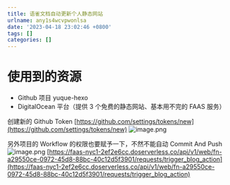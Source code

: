 ```yaml
---
title: 语雀文档自动更新个人静态网站
urlname: any1s4wcvpwonlsa
date: '2023-04-18 23:02:46 +0800'
tags: []
categories: []
---
```


# 使用到的资源

- Github 项目 yuque-hexo
- DigitalOcean 平台（提供 3 个免费的静态网站、基本用不完的 FAAS 服务）

创建新的 Github Token [https://github.com/settings/tokens/new](https://github.com/settings/tokens/new)
![image.png](https://cdn.nlark.com/yuque/0/2023/png/25470165/1681831164170-8d6e65c4-5b1f-4961-bd79-5be0e25aa6ea.png#averageHue=%2312161b&clientId=u32eda884-8a82-4&from=paste&height=616&id=ue5a98db1&name=image.png&originHeight=1232&originWidth=1572&originalType=binary∶=2&rotation=0&showTitle=false&size=458287&status=done&style=none&taskId=uac0c34ed-957d-4a04-bda2-f8dab44d8ef&title=&width=786)

另外项目的 Workflow 的权限也要赋予一下，不然不能自动 Commit And Push
![image.png](https://cdn.nlark.com/yuque/0/2023/png/25470165/1681833851766-752c8359-cab1-4d69-bd81-cb124e0b4c77.png#averageHue=%23f6f4ef&clientId=u78ba09c2-fa6e-4&from=paste&height=338&id=ud933c097&name=image.png&originHeight=676&originWidth=1472&originalType=binary∶=2&rotation=0&showTitle=false&size=537458&status=done&style=none&taskId=u716fb6d4-2c03-46fa-9ae7-5d525bfac41&title=&width=736)
[https://faas-nyc1-2ef2e6cc.doserverless.co/api/v1/web/fn-a29550ce-0972-45d8-88bc-40c12d5f3901/requests/trigger_blog_action](https://faas-nyc1-2ef2e6cc.doserverless.co/api/v1/web/fn-a29550ce-0972-45d8-88bc-40c12d5f3901/requests/trigger_blog_action)
